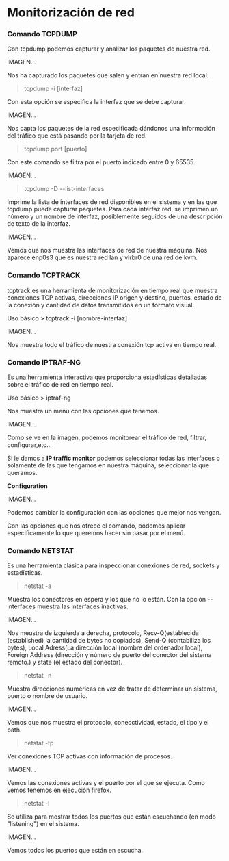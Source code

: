 # Monitorización de red

### Comando TCPDUMP

Con tcpdump podemos capturar y analizar los paquetes de nuestra red.

IMAGEN...

Nos ha capturado los paquetes que salen y entran en nuestra red local.


> tcpdump -i [interfaz]

Con esta opción se especifica la interfaz que se debe capturar.

IMAGEN...

Nos capta los paquetes de la red especificada dándonos una información del tráfico que está pasando por la tarjeta de red.

> tcpdump port [puerto]

Con este comando se filtra por el puerto indicado entre 0 y 65535.

IMAGEN...

> tcpdump -D --list-interfaces

Imprime la lista de interfaces de red disponibles en el sistema y en las que tcpdump puede capturar paquetes.  Para cada interfaz red, se imprimen un número y un nombre de interfaz, posiblemente seguidos de una descripción de texto de la interfaz. 

IMAGEN...

Vemos que nos muestra las interfaces de red de nuestra máquina. Nos aparece enp0s3 que es nuestra red lan y virbr0 de una red de kvm.

### Comando TCPTRACK

tcptrack es una herramienta de monitorización en tiempo real
que muestra conexiones TCP activas, direcciones IP origen y
destino, puertos, estado de la conexión y cantidad de datos
transmitidos en un formato visual.

Uso básico > tcptrack -i [nombre-interfaz]

IMAGEN...

Nos muestra todo el tráfico de nuestra conexión tcp activa en tiempo real.

### Comando IPTRAF-NG

Es una herramienta interactiva que proporciona
estadísticas detalladas sobre el tráfico de red en tiempo real.

Uso básico > iptraf-ng

Nos muestra un menú con las opciones que tenemos.

IMAGEN...

Como se ve en la imagen, podemos monitorear el tráfico de red, filtrar, configurar,etc...

Si le damos a **IP traffic monitor** podemos seleccionar todas las interfaces o solamente de las que tengamos en nuestra máquina, seleccionar la que queramos.

**Configuration**

IMAGEN...

Podemos cambiar la configuración con las opciones que mejor nos vengan.

Con las opciones que nos ofrece el comando, podemos aplicar especificamente lo que queremos hacer sin pasar por el menú.

### Comando NETSTAT

Es una herramienta clásica para inspeccionar conexiones de red, sockets y estadísticas.

> netstat -a

Muestra los conectores en espera y los que no lo están. Con la opción --interfaces muestra las interfaces inactivas.

IMAGEN...

Nos meustra de izquierda a derecha, protocolo, Recv-Q(establecida  (established) la  cantidad  de  bytes no copiados), Send-Q (contabiliza los bytes), Local Adress(La  dirección local (nombre del ordenador local), Foreign Address (dirección y número de  puerto  del  conector  del  sistema  remoto.) y state (el  estado del conector).

> netstat -n

Muestra  direcciones  numéricas  en  vez  de  tratar  de  determinar un sistema, puerto o nombre de usuario.

IMAGEN...

Vemos que nos muestra el protocolo, conecctividad, estado, el tipo y el path.

> netstat -tp

Ver conexiones TCP activas con información de procesos.

IMAGEN...

Vemos las conexiones activas y el puerto por el que se ejecuta. Como vemos tenemos en ejecución firefox.

> netstat -l

Se utiliza para mostrar todos los puertos que están escuchando (en modo "listening") en el sistema.

IMAGEN...

Vemos todos los puertos que están en escucha.
